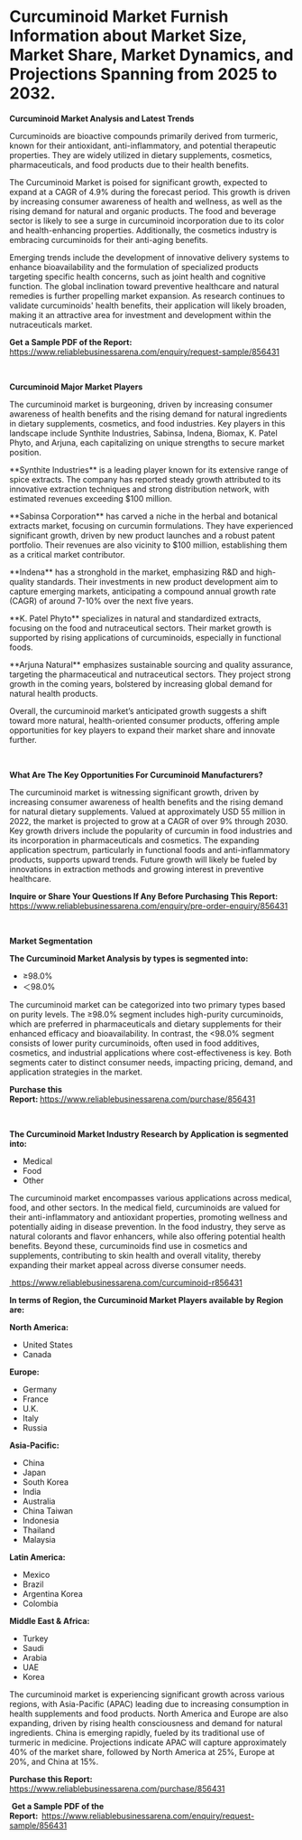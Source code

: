 <p><h1>Curcuminoid Market Furnish Information about Market Size, Market Share, Market Dynamics, and Projections Spanning from 2025 to 2032.</h1></p><p><strong>Curcuminoid Market Analysis and Latest Trends</strong></p>
<p><p>Curcuminoids are bioactive compounds primarily derived from turmeric, known for their antioxidant, anti-inflammatory, and potential therapeutic properties. They are widely utilized in dietary supplements, cosmetics, pharmaceuticals, and food products due to their health benefits.</p><p>The Curcuminoid Market is poised for significant growth, expected to expand at a CAGR of 4.9% during the forecast period. This growth is driven by increasing consumer awareness of health and wellness, as well as the rising demand for natural and organic products. The food and beverage sector is likely to see a surge in curcuminoid incorporation due to its color and health-enhancing properties. Additionally, the cosmetics industry is embracing curcuminoids for their anti-aging benefits.</p><p>Emerging trends include the development of innovative delivery systems to enhance bioavailability and the formulation of specialized products targeting specific health concerns, such as joint health and cognitive function. The global inclination toward preventive healthcare and natural remedies is further propelling market expansion. As research continues to validate curcuminoids' health benefits, their application will likely broaden, making it an attractive area for investment and development within the nutraceuticals market.</p></p>
<p><strong>Get a Sample PDF of the Report:&nbsp;</strong> <a href="https://www.reliablebusinessarena.com/enquiry/request-sample/856431?utm_campaign=3565&utm_medium=2&utm_source=Github&utm_content=ia&utm_term=19042025&utm_id=curcuminoid">https://www.reliablebusinessarena.com/enquiry/request-sample/856431</a></p>
<p>&nbsp;</p>
<p><strong>Curcuminoid Major Market Players</strong></p>
<p><p>The curcuminoid market is burgeoning, driven by increasing consumer awareness of health benefits and the rising demand for natural ingredients in dietary supplements, cosmetics, and food industries. Key players in this landscape include Synthite Industries, Sabinsa, Indena, Biomax, K. Patel Phyto, and Arjuna, each capitalizing on unique strengths to secure market position.</p><p>**Synthite Industries** is a leading player known for its extensive range of spice extracts. The company has reported steady growth attributed to its innovative extraction techniques and strong distribution network, with estimated revenues exceeding $100 million.</p><p>**Sabinsa Corporation** has carved a niche in the herbal and botanical extracts market, focusing on curcumin formulations. They have experienced significant growth, driven by new product launches and a robust patent portfolio. Their revenues are also vicinity to $100 million, establishing them as a critical market contributor.</p><p>**Indena** has a stronghold in the market, emphasizing R&D and high-quality standards. Their investments in new product development aim to capture emerging markets, anticipating a compound annual growth rate (CAGR) of around 7-10% over the next five years.</p><p>**K. Patel Phyto** specializes in natural and standardized extracts, focusing on the food and nutraceutical sectors. Their market growth is supported by rising applications of curcuminoids, especially in functional foods.</p><p>**Arjuna Natural** emphasizes sustainable sourcing and quality assurance, targeting the pharmaceutical and nutraceutical sectors. They project strong growth in the coming years, bolstered by increasing global demand for natural health products.</p><p>Overall, the curcuminoid market’s anticipated growth suggests a shift toward more natural, health-oriented consumer products, offering ample opportunities for key players to expand their market share and innovate further.</p></p>
<p>&nbsp;</p>
<p><strong>What Are The Key Opportunities For Curcuminoid Manufacturers?</strong></p>
<p><p>The curcuminoid market is witnessing significant growth, driven by increasing consumer awareness of health benefits and the rising demand for natural dietary supplements. Valued at approximately USD 55 million in 2022, the market is projected to grow at a CAGR of over 9% through 2030. Key growth drivers include the popularity of curcumin in food industries and its incorporation in pharmaceuticals and cosmetics. The expanding application spectrum, particularly in functional foods and anti-inflammatory products, supports upward trends. Future growth will likely be fueled by innovations in extraction methods and growing interest in preventive healthcare.</p></p>
<p><strong>Inquire or Share Your Questions If Any Before Purchasing This Report:</strong> <a href="https://www.reliablebusinessarena.com/enquiry/pre-order-enquiry/856431?utm_campaign=3565&utm_medium=2&utm_source=Github&utm_content=ia&utm_term=19042025&utm_id=curcuminoid">https://www.reliablebusinessarena.com/enquiry/pre-order-enquiry/856431</a></p>
<p>&nbsp;</p>
<p><strong>Market Segmentation</strong></p>
<p><strong>The Curcuminoid Market Analysis by types is segmented into:</strong></p>
<p><ul><li>≥98.0%</li><li>＜98.0%</li></ul></p>
<p><p>The curcuminoid market can be categorized into two primary types based on purity levels. The ≥98.0% segment includes high-purity curcuminoids, which are preferred in pharmaceuticals and dietary supplements for their enhanced efficacy and bioavailability. In contrast, the <98.0% segment consists of lower purity curcuminoids, often used in food additives, cosmetics, and industrial applications where cost-effectiveness is key. Both segments cater to distinct consumer needs, impacting pricing, demand, and application strategies in the market.</p></p>
<p><strong>Purchase this Report:&nbsp;</strong><a href="https://www.reliablebusinessarena.com/purchase/856431?utm_campaign=3565&utm_medium=2&utm_source=Github&utm_content=ia&utm_term=19042025&utm_id=curcuminoid">https://www.reliablebusinessarena.com/purchase/856431</a></p>
<p>&nbsp;</p>
<p><strong>The Curcuminoid Market Industry Research by Application is segmented into:</strong></p>
<p><ul><li>Medical</li><li>Food</li><li>Other</li></ul></p>
<p><p>The curcuminoid market encompasses various applications across medical, food, and other sectors. In the medical field, curcuminoids are valued for their anti-inflammatory and antioxidant properties, promoting wellness and potentially aiding in disease prevention. In the food industry, they serve as natural colorants and flavor enhancers, while also offering potential health benefits. Beyond these, curcuminoids find use in cosmetics and supplements, contributing to skin health and overall vitality, thereby expanding their market appeal across diverse consumer needs.</p></p>
<p><a href="https://www.reliablebusinessarena.com/curcuminoid-r856431?utm_campaign=3565&utm_medium=2&utm_source=Github&utm_content=ia&utm_term=19042025&utm_id=curcuminoid">&nbsp;https://www.reliablebusinessarena.com/curcuminoid-r856431</a></p>
<p><strong>In terms of Region, the Curcuminoid Market Players available by Region are:</strong></p>
<p>
    <p> <strong> North America: </strong>
        <ul>
            <li>United States</li>
            <li>Canada</li>
        </ul>
        </p> 
    <p> <strong> Europe: </strong>
        <ul>
            <li>Germany</li>
            <li>France</li>
            <li>U.K.</li>
            <li>Italy</li>
            <li>Russia</li>
        </ul>
        </p> 
    <p> <strong> Asia-Pacific: </strong>
        <ul>
            <li>China</li>
            <li>Japan</li>
            <li>South Korea</li>
            <li>India</li>
            <li>Australia</li>
            <li>China Taiwan</li>
            <li>Indonesia</li>
            <li>Thailand</li>
            <li>Malaysia</li>
        </ul>
        </p> 
    <p> <strong> Latin America: </strong>
        <ul>
            <li>Mexico</li>
            <li>Brazil</li>
            <li>Argentina Korea</li>
            <li>Colombia</li>
        </ul>
        </p> 
    <p> <strong> Middle East & Africa: </strong>
        <ul>
            <li>Turkey</li>
            <li>Saudi</li>
            <li>Arabia</li>
            <li>UAE</li>
            <li>Korea</li>
        </ul>
    </p>
    </p>
<p><p>The curcuminoid market is experiencing significant growth across various regions, with Asia-Pacific (APAC) leading due to increasing consumption in health supplements and food products. North America and Europe are also expanding, driven by rising health consciousness and demand for natural ingredients. China is emerging rapidly, fueled by its traditional use of turmeric in medicine. Projections indicate APAC will capture approximately 40% of the market share, followed by North America at 25%, Europe at 20%, and China at 15%.</p></p>
<p><strong>Purchase this Report: </strong><a href="https://www.reliablebusinessarena.com/purchase/856431?utm_campaign=3565&utm_medium=2&utm_source=Github&utm_content=ia&utm_term=19042025&utm_id=curcuminoid">https://www.reliablebusinessarena.com/purchase/856431</a></p>
<p>&nbsp;<strong>Get a Sample PDF of the Report:&nbsp;&nbsp;</strong><a href="https://www.reliablebusinessarena.com/enquiry/request-sample/856431?utm_campaign=3565&utm_medium=2&utm_source=Github&utm_content=ia&utm_term=19042025&utm_id=curcuminoid">https://www.reliablebusinessarena.com/enquiry/request-sample/856431</a></p>
<p><strong></strong></p>
<p><p></p><p></p><p></p></p>